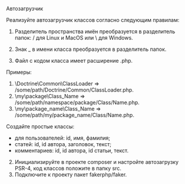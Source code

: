 Автозагрузчик 

Реализуйте автозагрузчик классов согласно следующим правилам:

1. Разделитель пространства имён преобразуется в разделитель папок: / для Linux и MacOS или \ для Windows. 

2. Знак _ в имени класса преобразуется в разделитель папок. 

3. Файл с кодом класса имеет расширение .php. 

Примеры: 
1. \Doctrine\Common\ClassLoader ⇒ /some/path/Doctrine/Common/ClassLoader.php. 
2. \my\package\Class_Name ⇒ /some/path/namespace/package/Class/Name.php. 
3. \my\package_name\Class_Name ⇒ /some/path/my/package_name/Class/Name.php.

Создайте простые классы:

* для пользователей: id, имя, фамилия;
* статей: id, id автора, заголовок, текст;
* комментариев: id, id автора, id статьи, текст.
	
2. Инициализируйте в проекте composer и настройте автозагрузку PSR-4, код классов положите в папку src.
3. Подключите к проекту пакет fakerphp/faker.